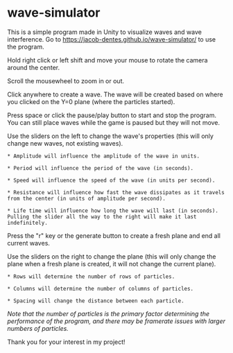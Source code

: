 # wave-simulator

This is a simple program made in Unity to visualize waves and wave interference. Go to https://jacob-dentes.github.io/wave-simulator/ to use the program.

Hold right click or left shift and move your mouse to rotate the camera around the center.

Scroll the mousewheel to zoom in or out.

Click anywhere to create a wave. The wave will be created based on where you clicked on the Y=0 plane (where the particles started).

Press space or click the pause/play button to start and stop the program. You can still place waves while the game is paused but they will not move.

Use the sliders on the left to change the wave's properties (this will only change new waves, not existing waves).

    * Amplitude will influence the amplitude of the wave in units.
  
    * Period will influence the period of the wave (in seconds).
  
    * Speed will influence the speed of the wave (in units per second).
  
    * Resistance will influence how fast the wave dissipates as it travels from the center (in units of amplitude per second).
  
    * Life time will influence how long the wave will last (in seconds). Pulling the slider all the way to the right will make it last indefinitely.
  
Press the "r" key or the generate button to create a fresh plane and end all current waves.

Use the sliders on the right to change the plane (this will only change the plane when a fresh plane is created, it will not change the current plane).

    * Rows will determine the number of rows of particles.
  
    * Columns will determine the number of columns of particles.
  
    * Spacing will change the distance between each particle.
  
  *Note that the number of particles is the primary factor determining the performance of the program, and there may be framerate issues with larger numbers of particles.*
  
Thank you for your interest in my project!
